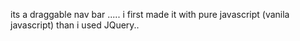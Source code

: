 its a draggable nav bar .....
i first made it with pure javascript (vanila javascript) than i used JQuery..
